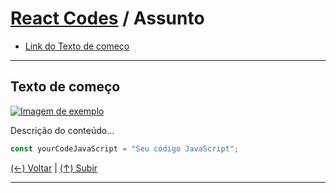 # [React Codes](https://github.com/systemboys/React_Codes#react-codes "React Codes") / Assunto

- [Link do Texto de começo](#link-do-texto-de-comeco "Link do Texto de começo")

---

## Texto de começo

[![Imagem de exemplo](https://site.com/img/exemplo.png "Imagem de exemplo")](http://link.com "Imagem de exemplo")

Descrição do conteúdo...

```javascript
const yourCodeJavaScript = "Seu código JavaScript";
```

[(&larr;) Voltar](https://github.com/systemboys/React_Codes#react-codes "Voltar ao Sumário") | 
[(&uarr;) Subir](#link-do-texto-de-comeco "Subir para o topo")

---

